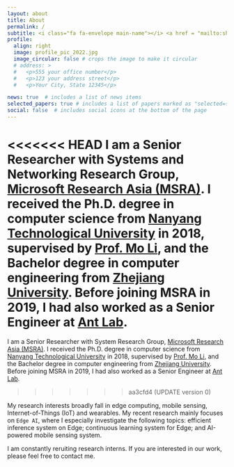 ```yaml
---
layout: about
title: About
permalink: /
subtitle: <i class="fa fa-envelope main-name"></i> <a href = "mailto:shijiang@microsoft.com">shijiang AT microsoft.com</a>
profile:
  align: right
  image: profile_pic_2022.jpg
  image_circular: false # crops the image to make it circular
  # address: >
  #   <p>555 your office number</p>
  #   <p>123 your address street</p>
  #   <p>Your City, State 12345</p>

news: true  # includes a list of news items
selected_papers: true # includes a list of papers marked as "selected={true}"
social: false  # includes social icons at the bottom of the page
---
```

<<<<<<< HEAD
I am a Senior Researcher with Systems and Networking Research Group, [Microsoft Research Asia (MSRA)](https://www.microsoft.com/en-us/research/lab/microsoft-research-asia/). I received the Ph.D. degree in computer science from [Nanyang Technological University](https://www.ntu.edu.sg/) in 2018, supervised by [Prof. Mo Li](https://personal.ntu.edu.sg/limo/), and the Bachelor degree in computer engineering from [Zhejiang University](https://www.zju.edu.cn/english/). Before joining MSRA in 2019, I had also worked as a Senior Engineer at [Ant Lab](https://damo.alibaba.com/labs/blockchain/).
=======
I am a Senior Researcher with System Research Group, [Microsoft Research Asia (MSRA)](https://www.microsoft.com/en-us/research/lab/microsoft-research-asia/). I received the Ph.D. degree in computer science from [Nanyang Technological University](https://www.ntu.edu.sg/) in 2018, supervised by [Prof. Mo Li](https://personal.ntu.edu.sg/limo/), and the Bachelor degree in computer engineering from [Zhejiang University](https://www.zju.edu.cn/english/). Before joining MSRA in 2019, I had also worked as a Senior Engineer at [Ant Lab](https://damo.alibaba.com/labs/blockchain/).
>>>>>>> aa3cfd4 (UPDATE version 0)


My research interests broadly fall in edge computing, mobile sensing, Internet-of-Things (IoT) and wearables. My recent research mainly focuses on `Edge AI`, where I especially investigate the following topics: efficient inference system on Edge; continuous learning system for Edge; and AI-powered mobile sensing system.

I am constantly reruiting research interns. If you are interested in our work, please feel free to contact me.
